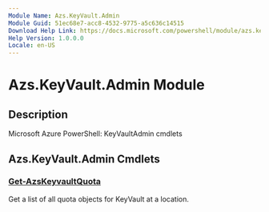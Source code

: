 ```yaml
---
Module Name: Azs.KeyVault.Admin
Module Guid: 51ec68e7-acc8-4532-9775-a5c636c14515
Download Help Link: https://docs.microsoft.com/powershell/module/azs.keyvault.admin
Help Version: 1.0.0.0
Locale: en-US
---
```


# Azs.KeyVault.Admin Module
## Description
Microsoft Azure PowerShell: KeyVaultAdmin cmdlets

## Azs.KeyVault.Admin Cmdlets
### [Get-AzsKeyvaultQuota](Get-AzsKeyvaultQuota.md)
Get a list of all quota objects for KeyVault at a location.

